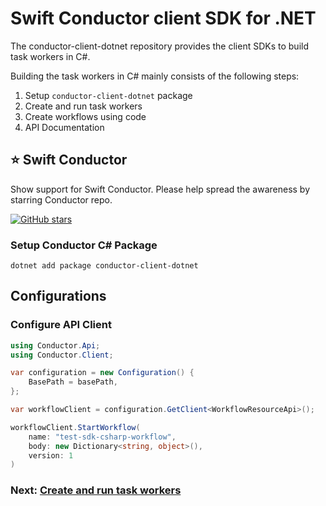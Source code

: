 # Swift Conductor client SDK for .NET

The conductor-client-dotnet repository provides the client SDKs to build task workers in C#.

Building the task workers in C# mainly consists of the following steps:

1. Setup `conductor-client-dotnet` package
1. Create and run task workers
1. Create workflows using code
1. API Documentation

## ⭐ Swift Conductor
Show support for Swift Conductor.  Please help spread the awareness by starring Conductor repo.

[![GitHub stars](https://img.shields.io/github/stars/swift-conductor/conductor.svg?style=social&label=Star&maxAge=)](https://GitHub.com/swift-conductor/conductor/)

   
### Setup Conductor C# Package​

```shell
dotnet add package conductor-client-dotnet
```

## Configurations

### Configure API Client
```csharp
using Conductor.Api;
using Conductor.Client;

var configuration = new Configuration() {
    BasePath = basePath,
};

var workflowClient = configuration.GetClient<WorkflowResourceApi>();

workflowClient.StartWorkflow(
    name: "test-sdk-csharp-workflow",
    body: new Dictionary<string, object>(),
    version: 1
)
```

### Next: [Create and run task workers](https://github.com/swift-conductor/conductor-client-dotnet/blob/main/docs/readme/workers.md)
